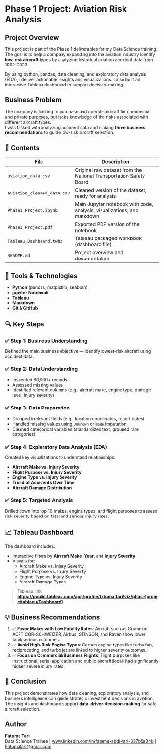 # Phase 1 Project: Aviation Risk Analysis

## Project Overview

This project is part of the Phase 1 deliverables for my Data Science training.  
The goal is to help a company expanding into the aviation industry identify **low-risk aircraft** types by analyzing historical aviation accident data from 1962–2023.

By using python, pandas, data cleaning, and exploratory data analysis (EDA), I deliver actionable insights and visualizations. I also built an interactive Tableau dashboard to support decision-making.


##  Business Problem

The company is looking to purchase and operate aircraft for commercial and private purposes, but lacks knowledge of the risks associated with different aircraft types.  
I was tasked with analyzing accident data and making **three business recommendations** to guide low-risk aircraft selection.


## 📁 Contents

| File | Description |
|------|-------------|
| `aviation_data.csv` | Original raw dataset from the National Transportation Safety Board |
| `aviation_cleaned_data.csv` | Cleaned version of the dataset, ready for analysis |
| `Phase1_Project.ipynb` | Main Jupyter notebook with code, analysis, visualizations, and markdown |
| `Phase1_Project.pdf` | Exported PDF version of the notebook |
| `Tableau_Dashboard.twbx` | Tableau packaged workbook (dashboard file) |
| `README.md` | Project overview and documentation |


## 🔧 Tools & Technologies

- **Python** (pandas, matplotlib, seaborn)
- **jupyter Notebook**
- **Tableau**
- **Markdown**
- **Git & GitHub**


## 🔍 Key Steps

### ✅ Step 1: Business Understanding
Defined the main business objective — identify lowest-risk aircraft using accident data.

### ✅ Step 2: Data Understanding
- Inspected 90,000+ records
- Assessed missing values
- Identified relevant columns (e.g., aircraft make, engine type, damage level, injury severity)

### ✅ Step 3: Data Preparation
- Dropped irrelevant fields (e.g., location coordinates, report dates)
- Handled missing values using `Unknown` or `mode` imputation
- Cleaned categorical variables (standardized text, grouped rare categories)

### ✅ Step 4: Exploratory Data Analysis (EDA)
Created key visualizations to understand relationships:
- **Aircraft Make vs. Injury Severity**
- **Flight Purpose vs. Injury Severity**
- **Engine Type vs. Injury Severity**
- **Trend of Accidents Over Time**
- **Aircraft Damage Distribution**

### ✅ Step 5: Targeted Analysis
Drilled down into top 10 makes, engine types, and flight purposes to assess risk severity based on fatal and serious injury rates.


## 📈 Tableau Dashboard

The dashboard includes:
- Interactive filters by **Aircraft Make**, **Year**, and **Injury Severity**
- Visuals for:
  - Aircraft Make vs. Injury Severity
  - Flight Purpose vs. Injury Severity
  - Engine Type vs. Injury Severity
  - Aircraft Damage Types

> Tableau link: **https://public.tableau.com/app/profile/fatuma.tari/viz/phase1projecttablaeu/Dashboard1**


## 💡 Business Recommendations

1. ✅ **Favor Makes with Low Fatality Rates**: Aircraft such as Grumman ACFT COR-SCHWEIZER, Airbus, STINSON, and Raven show lower fatal/serious outcomes.
2. ✅ **Avoid High-Risk Engine Types**: Certain engine types like turbo fan, reciprocating, and turbo jet are linked to higher severity outcomes.
3. ✅ **Focus on Commercial/Business Flights**: Flight purposes like instructional, aerial application and public aircraft(local) had significantly higher severe injury rates.


## 🏁 Conclusion

This project demonstrates how data cleaning, exploratory analysis, and business intelligence can guide strategic investment decisions in aviation.  
The insights and dashboard support **data-driven decision-making** for safe aircraft selection.


## Author

**Fatuma Tari**  
Data Science Trainee | www.linkedin.com/in/fatuma-abdi-tari-337b5a34b | Fatumatari@gmail.com

